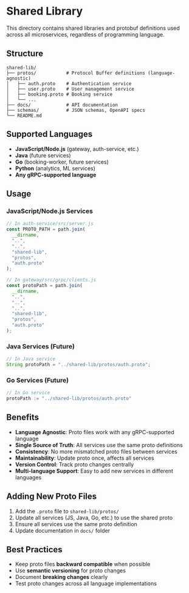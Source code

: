 # Shared Library

This directory contains shared libraries and protobuf definitions used across all microservices, regardless of programming language.

## Structure

```
shared-lib/
├── protos/           # Protocol Buffer definitions (language-agnostic)
│   ├── auth.proto    # Authentication service
│   ├── user.proto    # User management service
│   ├── booking.proto # Booking service
│   └── ...
├── docs/             # API documentation
├── schemas/          # JSON schemas, OpenAPI specs
└── README.md
```

## Supported Languages

- **JavaScript/Node.js** (gateway, auth-service, etc.)
- **Java** (future services)
- **Go** (booking-worker, future services)
- **Python** (analytics, ML services)
- **Any gRPC-supported language**

## Usage

### JavaScript/Node.js Services

```javascript
// In auth-service/src/server.js
const PROTO_PATH = path.join(
  __dirname,
  "..",
  "..",
  "shared-lib",
  "protos",
  "auth.proto"
);

// In gateway/src/grpc/clients.js
const protoPath = path.join(
  __dirname,
  "..",
  "..",
  "..",
  "shared-lib",
  "protos",
  "auth.proto"
);
```

### Java Services (Future)

```java
// In Java service
String protoPath = "../shared-lib/protos/auth.proto";
```

### Go Services (Future)

```go
// In Go service
protoPath := "../shared-lib/protos/auth.proto"
```

## Benefits

- **Language Agnostic**: Proto files work with any gRPC-supported language
- **Single Source of Truth**: All services use the same proto definitions
- **Consistency**: No more mismatched proto files between services
- **Maintainability**: Update proto once, affects all services
- **Version Control**: Track proto changes centrally
- **Multi-language Support**: Easy to add new services in different languages

## Adding New Proto Files

1. Add the `.proto` file to `shared-lib/protos/`
2. Update all services (JS, Java, Go, etc.) to use the shared proto
3. Ensure all services use the same proto definition
4. Update documentation in `docs/` folder

## Best Practices

- Keep proto files **backward compatible** when possible
- Use **semantic versioning** for proto changes
- Document **breaking changes** clearly
- Test proto changes across all language implementations
